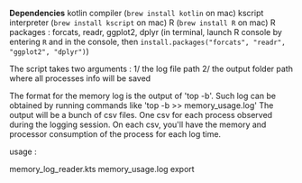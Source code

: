 __Dependencies__
kotlin compiler (`brew install kotlin` on mac)
kscript interpreter (`brew install kscript` on mac)
R (`brew install R` on mac)
R packages : forcats, readr, ggplot2, dplyr (in terminal, launch R console by entering `R` and in the console, then `install.packages("forcats", "readr", "ggplot2", "dplyr")`)

The script takes two arguments :
  1/ the log file path
  2/ the output folder path where all processes info will be saved

The format for the memory log is the output of 'top -b'. Such log can be obtained by running commands like 'top -b >> memory_usage.log'
The output will be a bunch of csv files. One csv for each process observed during the logging session. On each csv, you'll have the memory and processor consumption of the process for each log time.

usage :

memory_log_reader.kts memory_usage.log export